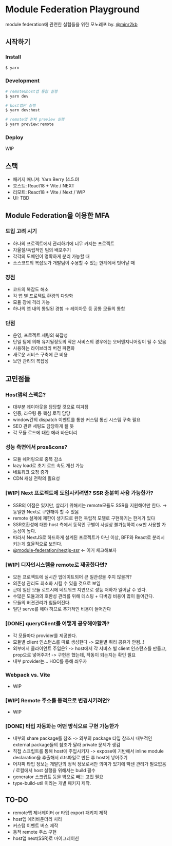 # Module Federation Playground

module federation에 관련한 실험들을 위한 모노레포 by. [@minr2kb](https://github.com/minr2kb)

## 시작하기

### Install

```bash
$ yarn
```

### Development

```bash
# remote&host앱 통합 실행
$ yarn dev

# host앱만 실행
$ yarn dev:host

# remote앱 전체 preview 실행
$ yarn preview:remote
```

### Deploy

WIP

## 스택

- 패키지 매니져: Yarn Berry (4.5.0)
- 호스트: React18 + Vite / NEXT
- 리모트: React18 + Vite / Next / WIP
- UI: TBD

## Module Federation을 이용한 MFA

### 도입 고려 시기

- 하나의 프로젝트에서 관리하기에 너무 커지는 프로젝트
- 자율절/독립적인 팀의 배포주기
- 각각의 도메인이 명확하게 분리 가능할 때
- 소스코드의 복잡도가 개발팀이 수용할 수 있는 한계에서 벗어날 때

### 장점

- 코드의 복잡도 해소
- 각 앱 별 프로젝트 환경의 다양화
- 모듈 장애 격리 가능
- 하나의 앱 내의 통일된 경험 → 레이아웃 등 공통 모듈의 통합

### 단점

- 운영, 프로젝트 세팅의 복잡성
- 단일 팀에 의해 유지될정도의 작은 서비스의 경우에는 오버엔지니어링이 될 수 있음
- 사용하는 라이브러리 버전 파편화
- 새로운 서비스 구축에 큰 비용
- 보안 관리의 복잡성

## 고민점들

### Host앱의 스펙은?

- 대부분 레이아웃을 담당할 것으로 여겨짐
- 인증, 라우팅 등 핵심 로직 담당
- window간의 dispatch 이벤트를 통한 커스텀 통신 시스템 구축 필요
- SEO 관련 세팅도 담당하게 될 듯
- 각 모듈 로드에 대한 에러 바운더리

### 성능 측면에서 pros&cons?

- 모듈 쉐어링으로 중복 감소
- lazy load로 초기 로드 속도 개선 가능
- 네트워크 요청 증가
- CDN 캐싱 전략의 필요성

### [WIP] Next 프로젝트에 도입시키려면? SSR 충분히 사용 가능한가?

- SSR의 이점은 있지만, 살리기 위해서는 remote모듈도 SSR을 지원해야만 한다. → 동일한 Next로 구현해야 할 수 있음
- remote 설계에 제한이 생기므로 완전 독립적 모델로 구현하기는 한계가 있다
- SSR호환성에 대한 host 측에서 동적인 구별이 사실상 불가능하여 csr만 사용할 가능성이 높다.
- 따라서 NextJS로 하드하게 설계된 프로젝트가 아닌 이상, BFF와 React로 분리시키는게 효율적으로 보인다.
- [@module-federation/nextjs-ssr](https://github.com/module-federation/module-federation-examples/tree/master/nextjs-ssr) ← 이거 체크해보자

### [WIP] 디자인시스템을 remote로 제공한다면?

- 모든 프로젝트에 실시간 업데이트되어 큰 일관성을 주지 않을까?
- 의존성 관리도 최소화 시킬 수 있을 것으로 보임
- 근데 일단 모듈 로드시에 네트워크 지연으로 성능 저하가 일어날 수 있다.
- 수많은 모듈과의 호환성 관리를 위해 테스팅 + 디버깅 비용이 많이 들어간다.
- 모듈의 버젼관리가 힘들어진다.
- 일단 serve를 해야 하므로 추가적인 비용이 들어간다

### [DONE] queryClient를 어떻게 공유해야할까?

- 각 모듈마다 provider를 제공한다.
- 모듈별 client 인스턴스를 따로 생성한다 -> 모듈별 쿼리 공유가 안됨..!
- 외부에서 클라이언트 주입은? -> host에서 각 서비스 별 client 인스턴스를 만들고, prop으로 넣어주자! -> 구현은 했는데, 작동이 되는지는 확인 필요
- 내부 provider는... HOC를 통해 씌우자

### Webpack vs. Vite

- WIP

### [WIP] Remote 주소를 동적으로 변경시키려면?

- WIP

### [DONE] 타입 자동화는 어떤 방식으로 구현 가능한가

- 내부의 share package를 참조 -> 외부의 package 타입 참조시 내부적인 external package들의 참조가 달라 private 문제가 생김
- 직접 스크립트를 통해 host에 주입시키자 -> expose에 기반해서 inline module declaration을 추출해서 d.ts파일로 만든 후 host에 넣어주기
- 어차피 타입 정보는 개발단의 정적 정보로서만 의미가 있기에 빡센 관리가 필요없음 / 로컬에서 host 실행을 위해서는 build 필수
- generator 스크립트 등을 밖으로 빼는 고민 필요
- type-build-util 이라는 개별 패키지 제작.

## TO-DO

- remote앱 제너레이터 or 타입 export 패키지 제작
- host앱 에러바운더리 처리
- 커스텀 이벤트 버스 제작
- 동적 remote 주소 구현
- host앱 next(SSR)로 마이그레이션
